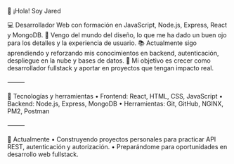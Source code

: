 👋 ¡Hola! Soy Jared

💻 Desarrollador Web con formación en JavaScript, Node.js, Express, React y MongoDB.
🎨 Vengo del mundo del diseño, lo que me ha dado un buen ojo para los detalles y la experiencia de usuario.
📚 Actualmente sigo aprendiendo y reforzando mis conocimientos en backend, autenticación, despliegue en la nube y bases de datos.
🚀 Mi objetivo es crecer como desarrollador fullstack y aportar en proyectos que tengan impacto real.

⸻

🔧 Tecnologías y herramientas
	•	Frontend: React, HTML, CSS, JavaScript
	•	Backend: Node.js, Express, MongoDB
	•	Herramientas: Git, GitHub, NGINX, PM2, Postman

⸻

🌱 Actualmente
	•	Construyendo proyectos personales para practicar API REST, autenticación y autorización.
	•	Preparándome para oportunidades en desarrollo web fullstack.
